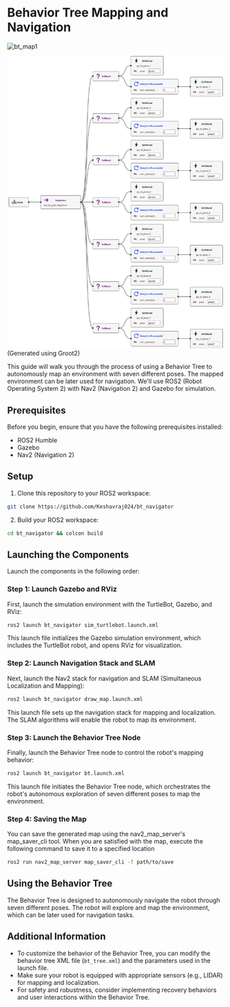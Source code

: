 # Behavior Tree Mapping and Navigation

![bt_map1](https://github.com/Keshavraj024/bt_navigator/assets/45878628/35465238-c779-4ea5-9cca-e964bbe4c175)

![BT Tree](supporting_materials/bt_tree.svg)
(Generated using Groot2)

This guide will walk you through the process of using a Behavior Tree to autonomously map an environment with seven different poses. The mapped environment can be later used for navigation. We'll use ROS2 (Robot Operating System 2) with Nav2 (Navigation 2) and Gazebo for simulation.

## Prerequisites

Before you begin, ensure that you have the following prerequisites installed:

- ROS2 Humble
- Gazebo
- Nav2 (Navigation 2)

## Setup

1. Clone this repository to your ROS2 workspace:

```bash
git clone https://github.com/Keshavraj024/bt_navigator
```

2. Build your ROS2 workspace:

```bash
cd bt_navigator && colcon build
```

## Launching the Components

Launch the components in the following order:

### Step 1: Launch Gazebo and RViz

First, launch the simulation environment with the TurtleBot, Gazebo, and RViz:

```bash
ros2 launch bt_navigator sim_turtlebot.launch.xml
```

This launch file initializes the Gazebo simulation environment, which includes the TurtleBot robot, and opens RViz for visualization.

### Step 2: Launch Navigation Stack and SLAM

Next, launch the Nav2 stack for navigation and SLAM (Simultaneous Localization and Mapping):

```bash
ros2 launch bt_navigator draw_map.launch.xml
```

This launch file sets up the navigation stack for mapping and localization. The SLAM algorithms will enable the robot to map its environment.

### Step 3: Launch the Behavior Tree Node

Finally, launch the Behavior Tree node to control the robot's mapping behavior:

```bash
ros2 launch bt_navigator bt.launch.xml
```

This launch file initiates the Behavior Tree node, which orchestrates the robot's autonomous exploration of seven different poses to map the environment.

### Step 4: Saving the Map
You can save the generated map using the nav2_map_server's map_saver_cli tool. When you are satisfied with the map, execute the following command to save it to a specified location

```bash
ros2 run nav2_map_server map_saver_cli -f path/to/save
```

## Using the Behavior Tree

The Behavior Tree is designed to autonomously navigate the robot through seven different poses. The robot will explore and map the environment, which can be later used for navigation tasks.

## Additional Information

- To customize the behavior of the Behavior Tree, you can modify the behavior tree XML file (`bt_tree.xml`) and the parameters used in the launch file.
- Make sure your robot is equipped with appropriate sensors (e.g., LIDAR) for mapping and localization.
- For safety and robustness, consider implementing recovery behaviors and user interactions within the Behavior Tree.
